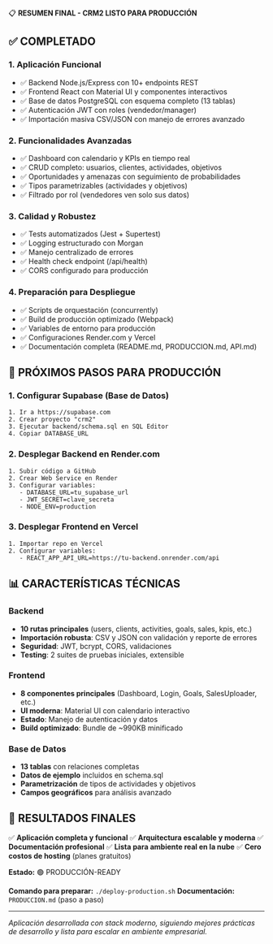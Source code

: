 📋 **RESUMEN FINAL - CRM2 LISTO PARA PRODUCCIÓN**

## ✅ COMPLETADO

### 1. Aplicación Funcional
- ✅ Backend Node.js/Express con 10+ endpoints REST
- ✅ Frontend React con Material UI y componentes interactivos
- ✅ Base de datos PostgreSQL con esquema completo (13 tablas)
- ✅ Autenticación JWT con roles (vendedor/manager)
- ✅ Importación masiva CSV/JSON con manejo de errores avanzado

### 2. Funcionalidades Avanzadas
- ✅ Dashboard con calendario y KPIs en tiempo real
- ✅ CRUD completo: usuarios, clientes, actividades, objetivos
- ✅ Oportunidades y amenazas con seguimiento de probabilidades
- ✅ Tipos parametrizables (actividades y objetivos)
- ✅ Filtrado por rol (vendedores ven solo sus datos)

### 3. Calidad y Robustez
- ✅ Tests automatizados (Jest + Supertest)
- ✅ Logging estructurado con Morgan
- ✅ Manejo centralizado de errores
- ✅ Health check endpoint (/api/health)
- ✅ CORS configurado para producción

### 4. Preparación para Despliegue
- ✅ Scripts de orquestación (concurrently)
- ✅ Build de producción optimizado (Webpack)
- ✅ Variables de entorno para producción
- ✅ Configuraciones Render.com y Vercel
- ✅ Documentación completa (README.md, PRODUCCION.md, API.md)

## 🚀 PRÓXIMOS PASOS PARA PRODUCCIÓN

### 1. Configurar Supabase (Base de Datos)
```
1. Ir a https://supabase.com
2. Crear proyecto "crm2"
3. Ejecutar backend/schema.sql en SQL Editor
4. Copiar DATABASE_URL
```

### 2. Desplegar Backend en Render.com
```
1. Subir código a GitHub
2. Crear Web Service en Render
3. Configurar variables:
   - DATABASE_URL=tu_supabase_url
   - JWT_SECRET=clave_secreta
   - NODE_ENV=production
```

### 3. Desplegar Frontend en Vercel
```
1. Importar repo en Vercel
2. Configurar variables:
   - REACT_APP_API_URL=https://tu-backend.onrender.com/api
```

## 📊 CARACTERÍSTICAS TÉCNICAS

### Backend
- **10 rutas principales** (users, clients, activities, goals, sales, kpis, etc.)
- **Importación robusta**: CSV y JSON con validación y reporte de errores
- **Seguridad**: JWT, bcrypt, CORS, validaciones
- **Testing**: 2 suites de pruebas iniciales, extensible

### Frontend
- **8 componentes principales** (Dashboard, Login, Goals, SalesUploader, etc.)
- **UI moderna**: Material UI con calendario interactivo
- **Estado**: Manejo de autenticación y datos
- **Build optimizado**: Bundle de ~990KB minificado

### Base de Datos
- **13 tablas** con relaciones completas
- **Datos de ejemplo** incluidos en schema.sql
- **Parametrización** de tipos de actividades y objetivos
- **Campos geográficos** para análisis avanzado

## 🎯 RESULTADOS FINALES

✅ **Aplicación completa y funcional**
✅ **Arquitectura escalable y moderna**
✅ **Documentación profesional**
✅ **Lista para ambiente real en la nube**
✅ **Cero costos de hosting** (planes gratuitos)

**Estado:** 🟢 PRODUCCIÓN-READY

**Comando para preparar:** `./deploy-production.sh`
**Documentación:** `PRODUCCION.md` (paso a paso)

---
*Aplicación desarrollada con stack moderno, siguiendo mejores prácticas de desarrollo y lista para escalar en ambiente empresarial.*